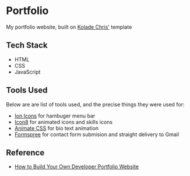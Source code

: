 # Portfolio

My portfolio website, built on [Kolade Chris'][0] template

## Tech Stack

- HTML
- CSS
- JavaScript

## Tools Used

Below are are list of tools used, and the precise things they were used for:

- [Ion Icons][1] for hambuger menu bar
- [Icon8][2] for animated icons and skills icons
- [Animate CSS][3] for bio text animation
- [Formspree][4] for contact form submision and straight delivery to Gmail

## Reference

- [How to Build Your Own Developer Portfolio Website][5]


[0]: https://github.com/Ksound22
[1]: https://ionic.io/ionicons
[2]: https://icons8.com/
[3]: https://animate.style/
[4]: https://formspree.io/
[5]: https://www.freecodecamp.org/news/how-to-build-a-developer-portfolio-website/
